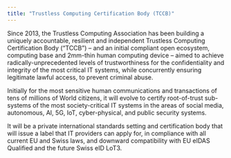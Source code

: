 ```yaml
---
title: "Trustless Computing Certification Body (TCCB)"
---
```


Since 2013, the Trustless Computing Association has been building a uniquely accountable, resilient and independent Trustless Computing Certification Body (“TCCB”) – and an initial compliant open ecosystem, computing base and 2mm-thin human computing device – aimed to achieve radically-unprecedented levels of trustworthiness for the confidentiality and integrity of the most critical IT systems, while concurrently ensuring legitimate lawful access, to prevent criminal abuse. 

Initially for the most sensitive human communications and transactions of tens of millions of World citizens, it will evolve to certify root-of-trust sub-systems of the most society-critical  IT systems in the areas of social media, autonomous, AI, 5G, IoT, cyber-physical, and public security systems.

It will be a private international standards setting and certification body that will issue a label that IT providers can apply for, in compliance with all current EU and Swiss laws, and downward compatibility with EU eIDAS Qualified and the future Swiss eID LoT3.

